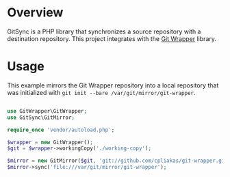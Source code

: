 Overview
========

GitSync is a PHP library that synchronizes a source repository with a
destination repository. This project integrates with the
[Git Wrapper](https://github.com/cpliakas/git-wrapper) library.


Usage
=====

This example mirrors the Git Wrapper repository into a local repository that
was initialized with `git init --bare /var/git/mirror/git-wrapper`.

```php

use GitWrapper\GitWrapper;
use GitSync\GitMirror;

require_once 'vendor/autoload.php';

$wrapper = new GitWrapper();
$git = $wrapper->workingCopy('./working-copy');

$mirror = new GitMirror($git, 'git://github.com/cpliakas/git-wrapper.git');
$mirror->sync('file:///var/git/mirror/git-wrapper');
```
